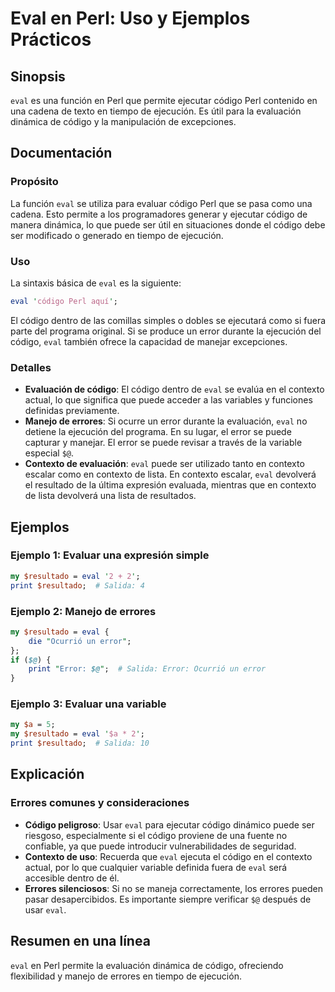 <!--
Meta Description: # Eval en Perl: Uso y Ejemplos Prácticos ## Sinopsis `eval` es una función en Perl que permite ejecutar código Perl contenido en una cadena de texto e...
Meta Keywords: eval, código, perl, que, una
-->

# Eval en Perl: Uso y Ejemplos Prácticos

## Sinopsis
`eval` es una función en Perl que permite ejecutar código Perl contenido en una cadena de texto en tiempo de ejecución. Es útil para la evaluación dinámica de código y la manipulación de excepciones.

## Documentación
### Propósito
La función `eval` se utiliza para evaluar código Perl que se pasa como una cadena. Esto permite a los programadores generar y ejecutar código de manera dinámica, lo que puede ser útil en situaciones donde el código debe ser modificado o generado en tiempo de ejecución.

### Uso
La sintaxis básica de `eval` es la siguiente:

```perl
eval 'código Perl aquí';
```

El código dentro de las comillas simples o dobles se ejecutará como si fuera parte del programa original. Si se produce un error durante la ejecución del código, `eval` también ofrece la capacidad de manejar excepciones.

### Detalles
- **Evaluación de código**: El código dentro de `eval` se evalúa en el contexto actual, lo que significa que puede acceder a las variables y funciones definidas previamente.
- **Manejo de errores**: Si ocurre un error durante la evaluación, `eval` no detiene la ejecución del programa. En su lugar, el error se puede capturar y manejar. El error se puede revisar a través de la variable especial `$@`.
- **Contexto de evaluación**: `eval` puede ser utilizado tanto en contexto escalar como en contexto de lista. En contexto escalar, `eval` devolverá el resultado de la última expresión evaluada, mientras que en contexto de lista devolverá una lista de resultados.

## Ejemplos
### Ejemplo 1: Evaluar una expresión simple
```perl
my $resultado = eval '2 + 2';
print $resultado;  # Salida: 4
```

### Ejemplo 2: Manejo de errores
```perl
my $resultado = eval {
    die "Ocurrió un error";
};
if ($@) {
    print "Error: $@";  # Salida: Error: Ocurrió un error
}
```

### Ejemplo 3: Evaluar una variable
```perl
my $a = 5;
my $resultado = eval '$a * 2';
print $resultado;  # Salida: 10
```

## Explicación
### Errores comunes y consideraciones
- **Código peligroso**: Usar `eval` para ejecutar código dinámico puede ser riesgoso, especialmente si el código proviene de una fuente no confiable, ya que puede introducir vulnerabilidades de seguridad.
- **Contexto de uso**: Recuerda que `eval` ejecuta el código en el contexto actual, por lo que cualquier variable definida fuera de `eval` será accesible dentro de él.
- **Errores silenciosos**: Si no se maneja correctamente, los errores pueden pasar desapercibidos. Es importante siempre verificar `$@` después de usar `eval`.

## Resumen en una línea
`eval` en Perl permite la evaluación dinámica de código, ofreciendo flexibilidad y manejo de errores en tiempo de ejecución.